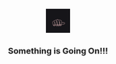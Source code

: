 <p align="center"><img src="./giphy.gif" style="width:48px;height:48px;"></p>
<p align="center"><h3 align="center">Something is Going On!!!</h3></p>
